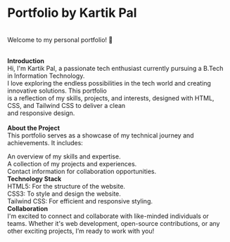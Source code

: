 # Portfolio by Kartik Pal
<br>Welcome to my personal portfolio! 🎉<br>

<br>**Introduction**
<br>Hi, I'm Kartik Pal, a passionate tech enthusiast currently pursuing a B.Tech in Information Technology.<br>
I love exploring the endless possibilities in the tech world and creating innovative solutions. This portfolio <br>
is a reflection of my skills, projects, and interests, designed with HTML, CSS, and Tailwind CSS to deliver a clean<br>
and responsive design.<br>
<br>
**About the Project**<br>
This portfolio serves as a showcase of my technical journey and achievements. It includes:<br>

An overview of my skills and expertise.<br>
A collection of my projects and experiences.<br>
Contact information for collaboration opportunities.<br>
**Technology Stack**<br>
HTML5: For the structure of the website.<br>
CSS3: To style and design the website.<br>
Tailwind CSS: For efficient and responsive styling.<br>
**Collaboration**<br>
I'm excited to connect and collaborate with like-minded individuals or teams. Whether it's web development, open-source <be>
contributions, or any other exciting projects, I’m ready to work with you!
